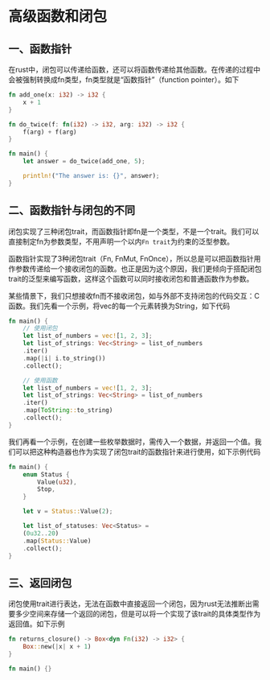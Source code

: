 # 高级函数和闭包

## 一、函数指针

在rust中，闭包可以传递给函数，还可以将函数传递给其他函数。在传递的过程中会被强制转换成fn类型，fn类型就是“函数指针”（function pointer）。如下

```rust
fn add_one(x: i32) -> i32 {
    x + 1
}

fn do_twice(f: fn(i32) -> i32, arg: i32) -> i32 {
    f(arg) + f(arg)
}

fn main() {
    let answer = do_twice(add_one, 5);

    println!("The answer is: {}", answer);
}
```

## 二、函数指针与闭包的不同

闭包实现了三种闭包trait，而函数指针即fn是一个类型，不是一个trait。我们可以直接制定fn为参数类型，不用声明一个以内`Fn trait`为约束的泛型参数。

函数指针实现了3种闭包trait（Fn, FnMut, FnOnce），所以总是可以把函数指针用作参数传递给一个接收闭包的函数。也正是因为这个原因，我们更倾向于搭配闭包trait的泛型来编写函数，这样这个函数可以同时接收闭包和普通函数作为参数。

某些情景下，我们只想接收fn而不接收闭包，如与外部不支持闭包的代码交互：C函数。我们先看一个示例，将vec的每一个元素转换为String，如下代码

```rust
fn main() {
    // 使用闭包
    let list_of_numbers = vec![1, 2, 3];
    let list_of_strings: Vec<String> = list_of_numbers
    .iter()
    .map(|i| i.to_string())
    .collect();

    // 使用函数
    let list_of_numbers = vec![1, 2, 3];
    let list_of_strings: Vec<String> = list_of_numbers
    .iter()
    .map(ToString::to_string)
    .collect();
}
```

我们再看一个示例，在创建一些枚举数据时，需传入一个数据，并返回一个值。我们可以把这种构造器也作为实现了闭包trait的函数指针来进行使用，如下示例代码

```rust
fn main() {
    enum Status {
        Value(u32),
        Stop,
    }

    let v = Status::Value(2);

    let list_of_statuses: Vec<Status> = 
    (0u32..20)
    .map(Status::Value)
    .collect();
}
```

## 三、返回闭包

闭包使用trait进行表达，无法在函数中直接返回一个闭包，因为rust无法推断出需要多少空间来存储一个返回的闭包，但是可以将一个实现了该trait的具体类型作为返回值。如下示例

```rust
fn returns_closure() -> Box<dyn Fn(i32) -> i32> {
    Box::new(|x| x + 1)
}

fn main() {}
```
